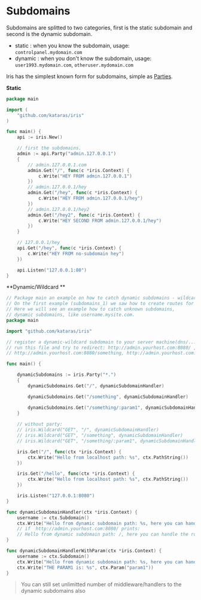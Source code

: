 # Subdomains


Subdomains are splitted to two categories, first is the static subdomain and second is the dynamic subdomain.

- static : when you know the subdomain, usage: `controlpanel.mydomain.com` 
- dynamic : when you don't know the subdomain, usage: `user1993.mydomain.com`, `otheruser.mydomain.com` 

Iris has the simplest known form for subdomains, simple as [Parties](party.md).

**Static**
```go
package main

import (
	"github.com/kataras/iris"
)

func main() {
	api := iris.New()

	// first the subdomains.
	admin := api.Party("admin.127.0.0.1")
	{
		// admin.127.0.0.1.com
		admin.Get("/", func(c *iris.Context) {
			c.Write("HEY FROM admin.127.0.0.1")
		})
		// admin.127.0.0.1/hey
		admin.Get("/hey", func(c *iris.Context) {
			c.Write("HEY FROM admin.127.0.0.1/hey")
		})
		// admin.127.0.0.1/hey2
		admin.Get("/hey2", func(c *iris.Context) {
			c.Write("HEY SECOND FROM admin.127.0.0.1/hey")
		})
	}

	// 127.0.0.1/hey
	api.Get("/hey", func(c *iris.Context) {
		c.Write("HEY FROM no-subdomain hey")
	})

	api.Listen("127.0.0.1:80")
}

```

**Dynamic/Wildcard **

```go
// Package main an example on how to catch dynamic subdomains - wildcard.
// On the first example (subdomains_1) we saw how to create routes for static subdomains, subdomains you know that you will have.
// Here we will see an example how to catch unknown subdomains, 
// dynamic subdomains, like username.mysite.com.
package main

import "github.com/kataras/iris"

// register a dynamic-wildcard subdomain to your server machine(dns/...) first.
// run this file and try to redirect: http://admin.yourhost.com:8080/ ,
// http://admin.yourhost.com:8080/something, http://admin.yourhost.com:8080/something/sadsadsa

func main() {

	dynamicSubdomains := iris.Party("*.")
	{
		dynamicSubdomains.Get("/", dynamicSubdomainHandler)

		dynamicSubdomains.Get("/something", dynamicSubdomainHandler)

		dynamicSubdomains.Get("/something/:param1", dynamicSubdomainHandlerWithParam)
	}
    
	// without party:
	// iris.Wildcard("GET", "/", dynamicSubdomainHandler)
	// iris.Wildcard("GET", "/something", dynamicSubdomainHandler)
	// iris.Wildcard("GET", "/something/:param1", dynamicSubdomainHandlerWithParam)

	iris.Get("/", func(ctx *iris.Context) {
		ctx.Write("Hello from localhost path: %s", ctx.PathString())
	})

	iris.Get("/hello", func(ctx *iris.Context) {
		ctx.Write("Hello from localhost path: %s", ctx.PathString())
	})

	iris.Listen("127.0.0.1:8080")
}

func dynamicSubdomainHandler(ctx *iris.Context) {
	username := ctx.Subdomain()
	ctx.Write("Hello from dynamic subdomain path: %s, here you can handle the route for dynamic subdomains, handle the user: %s", ctx.PathString(), username)
	// if  http://admin.yourhost.com:8080/ prints:
	// Hello from dynamic subdomain path: /, here you can handle the route for dynamic subdomains, handle the user: admin
}

func dynamicSubdomainHandlerWithParam(ctx *iris.Context) {
	username := ctx.Subdomain()
	ctx.Write("Hello from dynamic subdomain path: %s, here you can handle the route for dynamic subdomains, handle the user: %s", ctx.PathString(), username)
	ctx.Write("THE PARAM1 is: %s", ctx.Param("param1"))
}


```

> You can still set unlimitted number of middleware/handlers to the dynamic subdomains also